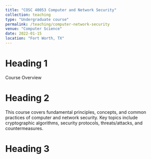```yaml
---
title: "COSC 40053 Computer and Network Security"
collection: teaching
type: "Undergraduate course"
permalink: /teaching/computer-network-security
venue: "Computer Science"
date: 2022-01-15
location: "Fort Worth, TX"
---
```


Heading 1
======
Course Overview

Heading 2
======
This course covers fundamental principles, concepts, and common practices of computer and network security. Key topics include cryptographic algorithms, security protocols, threats/attacks, and countermeasures.

Heading 3
======